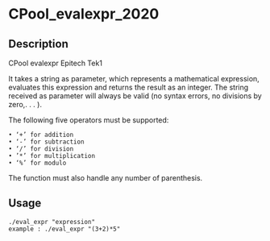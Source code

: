 # CPool_evalexpr_2020

## Description
CPool evalexpr Epitech Tek1

It takes a string as parameter, which represents a mathematical expression, evaluates this expression and
returns the result as an integer.
The string received as parameter will always be valid (no syntax errors, no divisions by zero,. . . ).

The following five operators must be supported:
  
    • ‘+’ for addition
    • ‘-’ for subtraction
    • ‘/’ for division
    • ’*’ for multiplication
    • ‘%’ for modulo

The function must also handle any number of parenthesis.

## Usage

    ./eval_expr "expression"
    example : ./eval_expr "(3+2)*5"